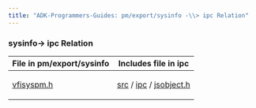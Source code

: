 ```yaml
---
title: "ADK-Programmers-Guides: pm/export/sysinfo -\\> ipc Relation"
---
```


### sysinfo→ ipc Relation

| File in pm/export/sysinfo | Includes file in ipc |
|----|----|
| <p><a href="vfisyspm_8h.md">vfisyspm.h</a></p> | <p><a href="dir_a8642344d1890ac34080367e6f4e78c5.md">src</a> / <a href="dir_752e238688bdca1ec54f409b1533470c.md">ipc</a> / <a href="ipc_2src_2ipc_2jsobject_8h.md">jsobject.h</a></p> |
